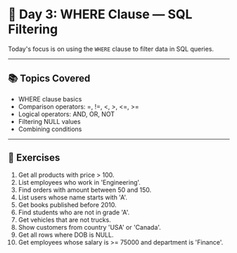 # 📅 Day 3: WHERE Clause — SQL Filtering

Today's focus is on using the `WHERE` clause to filter data in SQL queries.

---

## 📚 Topics Covered

- WHERE clause basics
- Comparison operators: =, !=, <, >, <=, >=
- Logical operators: AND, OR, NOT
- Filtering NULL values
- Combining conditions

---

## 🎯 Exercises

1. Get all products with price > 100.
2. List employees who work in 'Engineering'.
3. Find orders with amount between 50 and 150.
4. List users whose name starts with 'A'.
5. Get books published before 2010.
6. Find students who are not in grade 'A'.
7. Get vehicles that are not trucks.
8. Show customers from country 'USA' or 'Canada'.
9. Get all rows where DOB is NULL.
10. Get employees whose salary is >= 75000 and department is 'Finance'.
